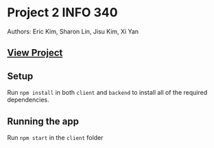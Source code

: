 # Project 2 INFO 340
Authors: Eric Kim, Sharon Lin, Jisu Kim, Xi Yan

## [View Project](https://disaster-live-d36d1.web.app/)

## Setup
Run `npm install` in both `client` and `backend` to install all of the required dependencies.

## Running the app
Run `npm start` in the `client` folder
